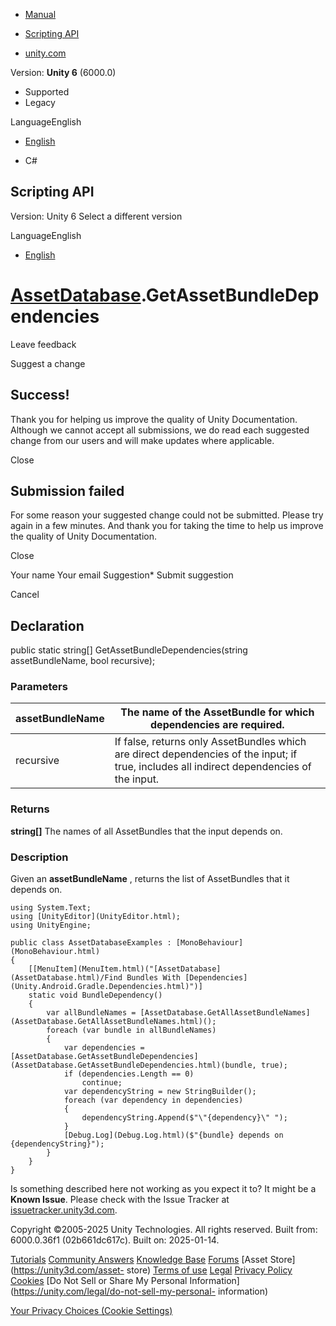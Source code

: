 [ ]()

  * [Manual](../Manual/index.html)
  * [Scripting API](../ScriptReference/index.html)

  * [unity.com](https://unity.com/)

Version: **Unity 6** (6000.0)

  * Supported
  * Legacy

LanguageEnglish

  * [English]()

  * C#

[ ](https://docs.unity3d.com)

## Scripting API

Version: Unity 6 Select a different version

LanguageEnglish

  * [English]()

#  [AssetDatabase](AssetDatabase.html).GetAssetBundleDependencies

Leave feedback

Suggest a change

## Success!

Thank you for helping us improve the quality of Unity Documentation. Although
we cannot accept all submissions, we do read each suggested change from our
users and will make updates where applicable.

Close

## Submission failed

For some reason your suggested change could not be submitted. Please <a>try
again</a> in a few minutes. And thank you for taking the time to help us
improve the quality of Unity Documentation.

Close

Your name Your email Suggestion* Submit suggestion

Cancel

[ ]()

## Declaration

public static string[] GetAssetBundleDependencies(string assetBundleName, bool
recursive);

### Parameters

assetBundleName | The name of the AssetBundle for which dependencies are required.  
---|---  
recursive | If false, returns only AssetBundles which are direct dependencies of the input; if true, includes all indirect dependencies of the input.  
  
### Returns

**string[]** The names of all AssetBundles that the input depends on.

### Description

Given an **assetBundleName** , returns the list of AssetBundles that it
depends on.

    
    
    using System.Text;
    using [UnityEditor](UnityEditor.html);
    using UnityEngine;  
      
    public class AssetDatabaseExamples : [MonoBehaviour](MonoBehaviour.html)
    {
        [[MenuItem](MenuItem.html)("[AssetDatabase](AssetDatabase.html)/Find Bundles With [Dependencies](Unity.Android.Gradle.Dependencies.html)")]
        static void BundleDependency()
        {
            var allBundleNames = [AssetDatabase.GetAllAssetBundleNames](AssetDatabase.GetAllAssetBundleNames.html)();
            foreach (var bundle in allBundleNames)
            {
                var dependencies = [AssetDatabase.GetAssetBundleDependencies](AssetDatabase.GetAssetBundleDependencies.html)(bundle, true);
                if (dependencies.Length == 0)
                    continue;
                var dependencyString = new StringBuilder();
                foreach (var dependency in dependencies)
                {
                    dependencyString.Append($"\"{dependency}\" ");
                }
                [Debug.Log](Debug.Log.html)($"{bundle} depends on {dependencyString}");
            }
        }
    }

Is something described here not working as you expect it to? It might be a
**Known Issue**. Please check with the Issue Tracker at
[issuetracker.unity3d.com](https://issuetracker.unity3d.com).

Copyright ©2005-2025 Unity Technologies. All rights reserved. Built from:
6000.0.36f1 (02b661dc617c). Built on: 2025-01-14.

[Tutorials](https://unity3d.com/learn) [Community
Answers](https://answers.unity3d.com) [Knowledge
Base](https://support.unity3d.com/hc/en-us)
[Forums](https://forum.unity3d.com) [Asset Store](https://unity3d.com/asset-
store) [Terms of use](https://docs.unity3d.com/Manual/TermsOfUse.html)
[Legal](https://unity.com/legal) [Privacy
Policy](https://unity.com/legal/privacy-policy)
[Cookies](https://unity.com/legal/cookie-policy) [Do Not Sell or Share My
Personal Information](https://unity.com/legal/do-not-sell-my-personal-
information)

[Your Privacy Choices (Cookie Settings)](javascript:void\(0\);)

